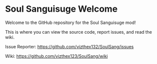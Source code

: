 # Soul Sanguisuge Welcome
Welcome to the GitHub repository for the Soul Sanguisuge mod!

This is where you can view the source code, report issues, and read the wiki.

Issue Reporter: https://github.com/vizthex132/SoulSang/issues

Wiki: https://github.com/vizthex123/SoulSang/wiki
